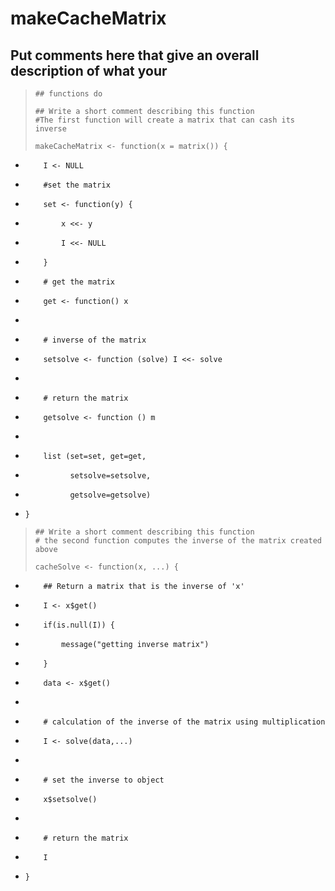 # makeCacheMatrix
## Put comments here that give an overall description of what your
>     ## functions do
>     
>     ## Write a short comment describing this function
>     #The first function will create a matrix that can cash its inverse
>     
>     makeCacheMatrix <- function(x = matrix()) {
+         I <- NULL
+         #set the matrix
+         set <- function(y) {
+             x <<- y
+             I <<- NULL
+         }
+         # get the matrix
+         get <- function() x
+         
+         # inverse of the matrix
+         setsolve <- function (solve) I <<- solve
+         
+         # return the matrix
+         getsolve <- function () m 
+         
+         list (set=set, get=get, 
+               setsolve=setsolve,
+               getsolve=getsolve)
+     }
>     
>     
>     ## Write a short comment describing this function
>     # the second function computes the inverse of the matrix created above
>     
>     cacheSolve <- function(x, ...) {
+         ## Return a matrix that is the inverse of 'x'
+         I <- x$get()
+         if(is.null(I)) {
+             message("getting inverse matrix")
+         }
+         data <- x$get()
+         
+         # calculation of the inverse of the matrix using multiplication
+         I <- solve(data,...)
+         
+         # set the inverse to object
+         x$setsolve()
+         
+         # return the matrix
+         I
+     }
> 
